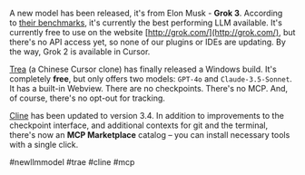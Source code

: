 A new model has been released, it's from Elon Musk - **Grok 3**. According to [their benchmarks](https://x.ai/blog/grok-3), it's currently the best performing LLM available. It's currently free to use on the website [http://grok.com/](http://grok.com/), but there's no API access yet, so none of our plugins or IDEs are updating. By the way, Grok 2 is available in Cursor.

[Trea](https://www.trae.ai/home) (a Chinese Cursor clone) has finally released a Windows build. It's completely **free**, but only offers two models: `GPT-4o` and `Claude-3.5-Sonnet`. It has a built-in Webview. There are no checkpoints. There's no MCP. And, of course, there's no opt-out for tracking.

[Cline](https://github.com/cline/cline) has been updated to version 3.4. 
In addition to improvements to the checkpoint interface, and additional contexts for git and the terminal, there's now an **MCP Marketplace** catalog – you can install necessary tools with a single click.



#newllmmodel #trae #cline #mcp 